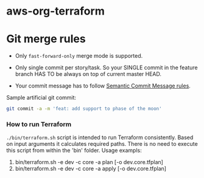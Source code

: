 # aws-org-terraform

# Git merge rules

* Only `fast-forward-only` merge mode is supported.

* Only single commit per story/task. So your SINGLE commit in the feature branch HAS TO be always on top of current master HEAD.

* Your commit message has to follow [Semantic Commit Message rules](https://gist.github.com/joshbuchea/6f47e86d2510bce28f8e7f42ae84c716).

Sample artificial git commit:

```bash
git commit -a -m 'feat: add support to phase of the moon'
```

### How to run Terraform

```./bin/terraform.sh``` script is intended to run Terraform consistently.
Based on input arguments it calculates required paths.
There is no need to execute this script from within the 'bin' folder.
Usage exampls:
1. bin/terraform.sh -e dev -c core -a plan [-o dev.core.tfplan]
2. bin/terraform.sh -e dev -c core -a apply [-o dev.core.tfplan]
